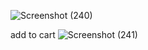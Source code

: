 ![Screenshot (240)](https://user-images.githubusercontent.com/81908636/121815993-b217d880-cc96-11eb-8ee9-809976bf7a60.png)

add to cart
![Screenshot (241)](https://user-images.githubusercontent.com/81908636/121816198-df18bb00-cc97-11eb-9de3-94d5f3bed5c7.png)

